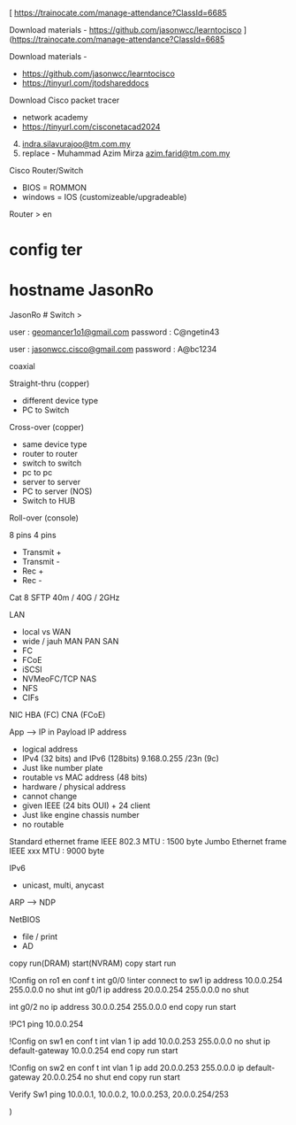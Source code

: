[
https://trainocate.com/manage-attendance?ClassId=6685

Download materials -
https://github.com/jasonwcc/learntocisco
](https://trainocate.com/manage-attendance?ClassId=6685

Download materials -
- https://github.com/jasonwcc/learntocisco
- https://tinyurl.com/jtodshareddocs

Download Cisco packet tracer
- network academy 
- https://tinyurl.com/cisconetacad2024

4. indra.silavurajoo@tm.com.my
8. replace - Muhammad Azim Mirza azim.farid@tm.com.my
 
Cisco Router/Switch
- BIOS  = ROMMON
- windows = IOS (customizeable/upgradeable)


Router > en
# config ter
# hostname JasonRo
JasonRo #
Switch >


user		: geomancer1o1@gmail.com
password	: C@ngetin43

user  		: jasonwcc.cisco@gmail.com
password	: A@bc1234

coaxial

Straight-thru (copper)
- different device type
- PC to Switch

Cross-over (copper)
- same device type
- router to router
- switch to switch
- pc to pc
- server to server
- PC to server (NOS)
- Switch to HUB


Roll-over (console)


8 pins
4 pins 
- Transmit +
- Transmit -
- Rec + 
- Rec -

Cat 8
SFTP 40m / 40G / 2GHz


LAN
- local
vs
WAN
- wide / jauh
MAN
PAN
SAN
- FC
- FCoE
- iSCSI
- NVMeoFC/TCP
NAS
- NFS
- CIFs

NIC
HBA (FC)
CNA (FCoE)


App --> IP in Payload
IP address
- logical address
- IPv4 (32 bits) and IPv6 (128bits)
  9.168.0.255 /23n (9c)
- Just like number plate
- routable
vs
MAC address (48 bits)
- hardware / physical address
- cannot change
- given IEEE (24 bits OUI) + 24 client
- Just like engine chassis number
- no routable

Standard ethernet frame
IEEE 802.3 MTU : 1500 byte
Jumbo Ethernet frame 
IEEE xxx MTU : 9000 byte


IPv6
- unicast, multi, anycast


ARP --> NDP

NetBIOS
- file / print
- AD

copy run(DRAM) start(NVRAM)
copy start run

!Config on ro1
en
conf t
  int g0/0
   !inter connect to sw1
    ip address 10.0.0.254 255.0.0.0
    no shut
  int g0/1
    ip address 20.0.0.254 255.0.0.0
    no shut

  int g0/2
    no ip address 30.0.0.254 255.0.0.0
    end
copy run start

!PC1 ping 10.0.0.254 

!Config on sw1
en
conf t
  int vlan 1
    ip add 10.0.0.253 255.0.0.0
    no shut
    ip default-gateway 10.0.0.254
    end
copy run start

!Config on sw2
en
conf t
  int vlan 1
    ip add 20.0.0.253 255.0.0.0
    ip default-gateway 20.0.0.254
    no shut
    end
copy run start

Verify
Sw1 ping 10.0.0.1, 10.0.0.2, 10.0.0.253, 20.0.0.254/253



  



















)
